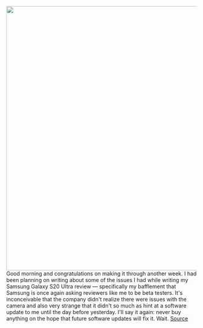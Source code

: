 <img src='https://cdn.vox-cdn.com/thumbor/ANaOv6KZQWcv-_x_Rw1NWP6pAHw=/0x0:1350x900/1200x800/filters:focal(567x342:783x558)/cdn.vox-cdn.com/uploads/chorus_image/image/66397437/brydgepro_.0.jpg' width='700px' /><br/>
Good morning and congratulations on making it through another week. I had been planning on writing about some of the issues I had while writing my Samsung Galaxy S20 Ultra review — specifically my bafflement that Samsung is once again asking reviewers like me to be beta testers. It's inconceivable that the company didn't realize there were issues with the camera and also very strange that it didn't so much as hint at a software update to me until the day before yesterday. I'll say it again: never buy anything on the hope that future software updates will fix it. Wait.
<a href='https://www.theverge.com/2020/2/28/21156852/apple-ipad-pro-trackpad-rumor-mouse-text-selection-interface-iphone-touch-editorial'> Source <a/>